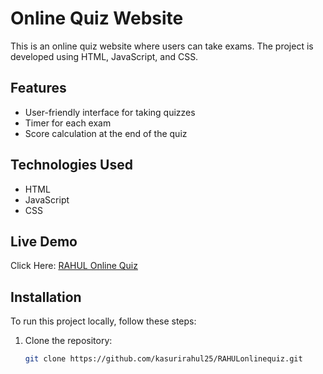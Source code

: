 # Online Quiz Website

This is an online quiz website where users can take exams. The project is developed using HTML, JavaScript, and CSS.

## Features
- User-friendly interface for taking quizzes
- Timer for each exam
- Score calculation at the end of the quiz

## Technologies Used
- HTML
- JavaScript
- CSS

## Live Demo
Click Here: [RAHUL Online Quiz](https://kasurirahul25.github.io/RAHULonlinequiz/)

## Installation
To run this project locally, follow these steps:

1. Clone the repository:
   ```bash
   git clone https://github.com/kasurirahul25/RAHULonlinequiz.git
